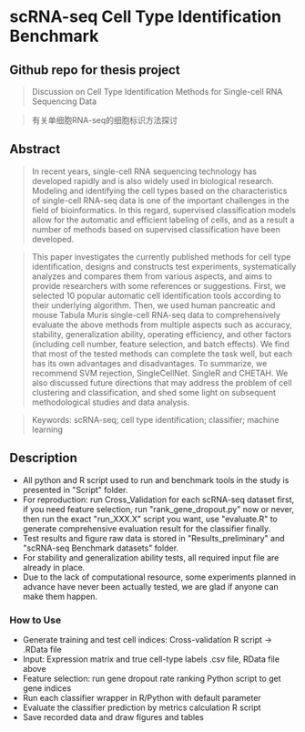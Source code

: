 # scRNA-seq Cell Type Identification Benchmark
## Github repo for thesis project 
> Discussion on Cell Type Identification Methods for Single-cell RNA Sequencing Data 

> 有关单细胞RNA-seq的细胞标识方法探讨

## Abstract
>In recent years, single-cell RNA sequencing technology has developed rapidly and is also widely used in biological research. Modeling and identifying the cell types based on the characteristics of single-cell RNA-seq data is one of the important challenges in the field of bioinformatics. In this regard, supervised classification models allow for the automatic and efficient labeling of cells, and as a result a number of methods based on supervised classification have been developed. 

>This paper investigates the currently published methods for cell type identification, designs and constructs test experiments, systematically analyzes and compares them from various aspects, and aims to provide researchers with some references or suggestions. First, we selected 10 popular automatic cell identification tools according to their underlying algorithm. Then, we used human pancreatic and mouse Tabula Muris single-cell RNA-seq data to comprehensively evaluate the above methods from multiple aspects such as accuracy, stability, generalization ability, operating efficiency, and other factors (including cell number, feature selection, and batch effects). We find that most of the tested methods can complete the task well, but each has its own advantages and disadvantages. To summarize, we recommend SVM rejection, SingleCellNet. SingleR and CHETAH. We also discussed future directions that may address the problem of cell clustering and classification, and shed some light on subsequent methodological studies and data analysis. 

>Keywords: scRNA-seq; cell type identification; classifier; machine learning 

## Description
- All python and R script used to run and benchmark tools in the study is presented in "Script" folder.
- For reproduction: run Cross\_Validation for each scRNA-seq dataset first, if you need feature selection, run "rank\_gene\_dropout.py" now or never, then run the exact "run_XXX.X" script you want, use "evaluate.R" to generate comprehensive evaluation result for the classifier finally.
- Test results and figure raw data is stored in "Results_preliminary" and "scRNA-seq Benchmark datasets" folder.
- For stability and generalization ability tests, all required input file are already in place.
- Due to the lack of computational resource, some experiments planned in advance have never been actually tested, we are glad if anyone can make them happen. 

### How to Use
- Generate training and test cell indices: 
	Cross-validation R script → .RData file
- Input: Expression matrix and true cell-type labels .csv file, RData file above
- Feature selection: run gene dropout rate ranking Python script to get gene indices
- Run each classifier wrapper in R/Python with default parameter
- Evaluate the classifier prediction by metrics calculation R script
- Save recorded data and draw figures and tables
